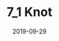 ---
title: "7_1 Knot"
category: "painting"
date: 2019-09-29
cover: "../images/_DSC3114.JPG"
medium: "Acrylic on canvas"
---